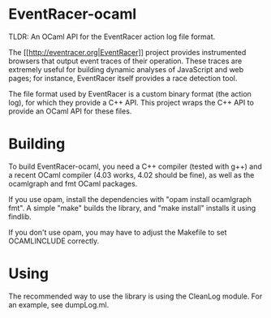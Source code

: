 # EventRacer-ocaml

TLDR: An OCaml API for the EventRacer action log file format.

The [[http://eventracer.org|EventRacer]] project provides instrumented browsers that output event traces of their operation.
These traces are extremely useful for building dynamic analyses of JavaScript and web pages; for instance,
EventRacer itself provides a race detection tool.

The file format used by EventRacer is a custom binary format (the action log), for which they provide a C++ API.
This project wraps the C++ API to provide an OCaml API for these files.

# Building

To build EventRacer-ocaml, you need a C++ compiler (tested with g++) and a recent OCaml compiler (4.03 works, 4.02 should be fine),
as well as the ocamlgraph and fmt OCaml packages.

If you use opam, install the dependencies with "opam install ocamlgraph fmt".
A simple "make" builds the library, and "make install" installs it using findlib.

If you don't use opam, you may have to adjust the Makefile to set OCAMLINCLUDE correctly.

# Using

The recommended way to use the library is using the CleanLog module. For an example, see dumpLog.ml.

